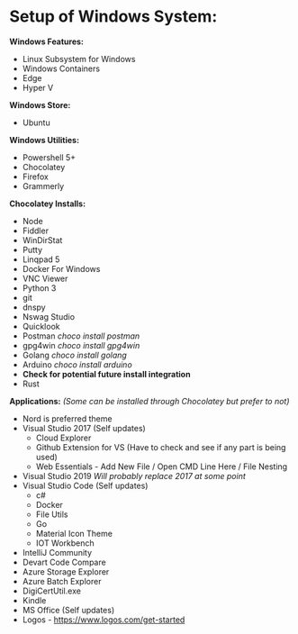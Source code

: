 # Setup of Windows System:

**Windows Features:**
- Linux Subsystem for Windows
- Windows Containers
- Edge
- Hyper V

**Windows Store:**
- Ubuntu
  
**Windows Utilities:**
- Powershell 5+
- Chocolatey
- Firefox
- Grammerly
    
**Chocolatey Installs:**
- Node
- Fiddler
- WinDirStat
- Putty
- Linqpad 5
- Docker For Windows
- VNC Viewer
- Python 3
- git
- dnspy
- Nswag Studio
- Quicklook
- Postman _choco install postman_
- gpg4win _choco install gpg4win_
- Golang _choco install golang_
- Arduino _choco install arduino_
- **Check for potential future install integration**
 - Rust

  
**Applications:** _(Some can be installed through Chocolatey but prefer to not)_
- Nord is preferred theme
- Visual Studio 2017 (Self updates)
  - Cloud Explorer
  - Github Extension for VS (Have to check and see if any part is being used)
  - Web Essentials - Add New File / Open CMD Line Here / File Nesting
- Visual Studio 2019 _Will probably replace 2017 at some point_
- Visual Studio Code (Self updates)
  - c#
  - Docker
  - File Utils
  - Go
  - Material Icon Theme
  - IOT Workbench
- IntelliJ Community
- Devart Code Compare
- Azure Storage Explorer
- Azure Batch Explorer
- DigiCertUtil.exe
- Kindle
- MS Office (Self updates)
- Logos - https://www.logos.com/get-started
